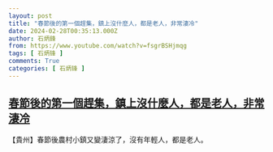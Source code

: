 ```yaml
---
layout: post
title: "春節後的第一個趕集，鎮上沒什麼人，都是老人，非常淒冷"
date: 2024-02-28T00:35:13.000Z
author: 石炳鋒
from: https://www.youtube.com/watch?v=fsgrBSHjmqg
tags: [ 石炳锋 ]
comments: True
categories: [ 石炳锋 ]
---
```

<!--1709080513000-->
[春節後的第一個趕集，鎮上沒什麼人，都是老人，非常淒冷](https://www.youtube.com/watch?v=fsgrBSHjmqg)
------

<div>
【貴州】春節後農村小鎮又變淒涼了，沒有年輕人，都是老人。
</div>
